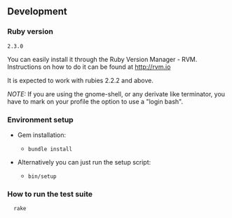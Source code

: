 ## Development

### Ruby version

  `2.3.0`

  You can easily install it through the Ruby Version Manager - RVM. Instructions on how to do it can be found at http://rvm.io

  It is expected to work with rubies 2.2.2 and above.

  *NOTE:* If you are using the gnome-shell, or any derivate like terminator, you have to mark on your profile the option to use a "login bash".

### Environment setup

  - Gem installation:
    - `bundle install`

  - Alternatively you can just run the setup script:
    - `bin/setup`

### How to run the test suite

      rake
